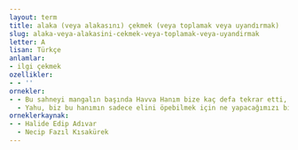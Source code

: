```yaml
---
layout: term
title: alaka (veya alakasını) çekmek (veya toplamak veya uyandırmak)
slug: alaka-veya-alakasini-cekmek-veya-toplamak-veya-uyandirmak
letter: A
lisan: Türkçe
anlamlar:
- ilgi çekmek
ozellikler:
- - ''
ornekler:
- - Bu sahneyi mangalın başında Havva Hanım bize kaç defa tekrar etti, hatırlayamam ama her defasında bizde büyük bir alaka uyandırıyordu.
  - Yahu, biz bu hanımın sadece elini öpebilmek için ne yapacağımızı bilemez ve alakasını çekemezdik.
orneklerkaynak:
- - Halide Edip Adıvar
  - Necip Fazıl Kısakürek
---
```

